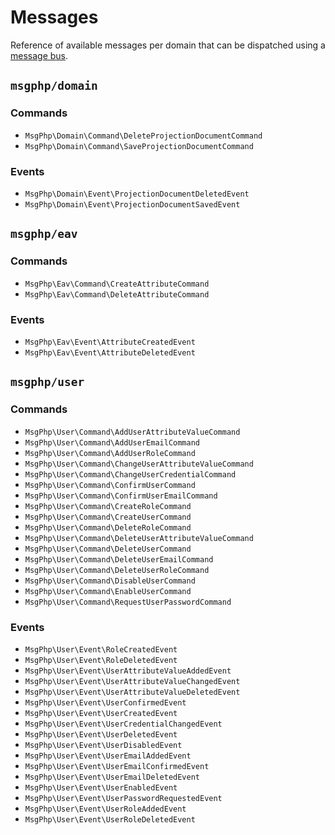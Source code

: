 # Messages

Reference of available messages per domain that can be dispatched using a [message bus](../message-driven/message-bus.md).

<!--ref-start:messages-->
## `msgphp/domain`

### Commands

- `MsgPhp\Domain\Command\DeleteProjectionDocumentCommand`
- `MsgPhp\Domain\Command\SaveProjectionDocumentCommand`

### Events

- `MsgPhp\Domain\Event\ProjectionDocumentDeletedEvent`
- `MsgPhp\Domain\Event\ProjectionDocumentSavedEvent`

## `msgphp/eav`

### Commands

- `MsgPhp\Eav\Command\CreateAttributeCommand`
- `MsgPhp\Eav\Command\DeleteAttributeCommand`

### Events

- `MsgPhp\Eav\Event\AttributeCreatedEvent`
- `MsgPhp\Eav\Event\AttributeDeletedEvent`

## `msgphp/user`

### Commands

- `MsgPhp\User\Command\AddUserAttributeValueCommand`
- `MsgPhp\User\Command\AddUserEmailCommand`
- `MsgPhp\User\Command\AddUserRoleCommand`
- `MsgPhp\User\Command\ChangeUserAttributeValueCommand`
- `MsgPhp\User\Command\ChangeUserCredentialCommand`
- `MsgPhp\User\Command\ConfirmUserCommand`
- `MsgPhp\User\Command\ConfirmUserEmailCommand`
- `MsgPhp\User\Command\CreateRoleCommand`
- `MsgPhp\User\Command\CreateUserCommand`
- `MsgPhp\User\Command\DeleteRoleCommand`
- `MsgPhp\User\Command\DeleteUserAttributeValueCommand`
- `MsgPhp\User\Command\DeleteUserCommand`
- `MsgPhp\User\Command\DeleteUserEmailCommand`
- `MsgPhp\User\Command\DeleteUserRoleCommand`
- `MsgPhp\User\Command\DisableUserCommand`
- `MsgPhp\User\Command\EnableUserCommand`
- `MsgPhp\User\Command\RequestUserPasswordCommand`

### Events

- `MsgPhp\User\Event\RoleCreatedEvent`
- `MsgPhp\User\Event\RoleDeletedEvent`
- `MsgPhp\User\Event\UserAttributeValueAddedEvent`
- `MsgPhp\User\Event\UserAttributeValueChangedEvent`
- `MsgPhp\User\Event\UserAttributeValueDeletedEvent`
- `MsgPhp\User\Event\UserConfirmedEvent`
- `MsgPhp\User\Event\UserCreatedEvent`
- `MsgPhp\User\Event\UserCredentialChangedEvent`
- `MsgPhp\User\Event\UserDeletedEvent`
- `MsgPhp\User\Event\UserDisabledEvent`
- `MsgPhp\User\Event\UserEmailAddedEvent`
- `MsgPhp\User\Event\UserEmailConfirmedEvent`
- `MsgPhp\User\Event\UserEmailDeletedEvent`
- `MsgPhp\User\Event\UserEnabledEvent`
- `MsgPhp\User\Event\UserPasswordRequestedEvent`
- `MsgPhp\User\Event\UserRoleAddedEvent`
- `MsgPhp\User\Event\UserRoleDeletedEvent`

<!--ref-end:messages-->
